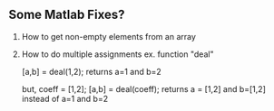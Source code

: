 ## Some Matlab Fixes?

1) How to get non-empty elements from an array
2) How to do multiple assignments ex. function "deal" 

   [a,b] = deal(1,2); 
   returns a=1 and b=2
    
   but,
   coeff = [1,2]; 
   [a,b] = deal(coeff); 
   returns a = [1,2] and b=[1,2] instead of a=1 and b=2


